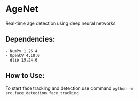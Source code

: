 # AgeNet
Real-time age detection using deep neural networks

## Dependencies:
    - NumPy 1.26.4
    - OpenCV 4.10.0
    - dlib 19.24.6

## How to Use:
To start face tracking and detection use command
`python -m src.face_detection.face_tracking`